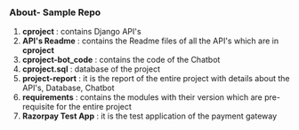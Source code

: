 ### About- Sample Repo

1. **cproject** : contains Django API's
2. **API's Readme** : contains the Readme files of all the API's which are in **cproject**
3. **cproject-bot_code** : contains the code of the Chatbot
4. **cproject.sql** : database of the project
5. **project-report** : it is the report of the entire project with details about the API's, Database, Chatbot
6. **requirements** : contains the modules with their version which are pre-requisite for the entire project
7. **Razorpay Test App** : it is the test application of the payment gateway

